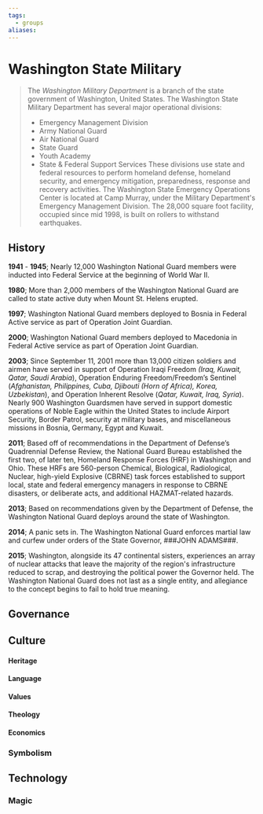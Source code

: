 ```yaml
---
tags:
  - groups
aliases:
---
```


# Washington State Military

> The *Washington Military Department* is a branch of the state government of Washington, United States.
> The Washington State Military Department has several major operational divisions:
> 	- Emergency Management Division
> 	- Army National Guard
> 	- Air National Guard
> 	- State Guard
> 	- Youth Academy
> 	- State & Federal Support Services
> These divisions use state and federal resources to perform homeland defense, homeland security, and emergency mitigation, preparedness, response and recovery activities.
> The Washington State Emergency Operations Center is located at Camp Murray, under the Military Department's Emergency Management Division. The 28,000 square foot facility, occupied since mid 1998, is built on rollers to withstand earthquakes.

## History
**1941** - **1945**; Nearly 12,000 Washington National Guard members were inducted into Federal Service at the beginning of World War II.

**1980**; More than 2,000 members of the Washington National Guard are called to state active duty when Mount St. Helens erupted.

**1997**; Washington National Guard members deployed to Bosnia in Federal Active service as part of Operation Joint Guardian.

**2000**; Washington National Guard members deployed to Macedonia in Federal Active service as part of Operation Joint Guardian.

**2003**; Since September 11, 2001 more than 13,000 citizen soldiers and airmen have served in support of Operation Iraqi Freedom *(Iraq, Kuwait, Qatar, Saudi Arabia*), Operation Enduring Freedom/Freedom’s Sentinel (*Afghanistan, Philippines, Cuba, Djibouti (Horn of Africa), Korea, Uzbekistan*), and Operation Inherent Resolve (*Qatar, Kuwait, Iraq, Syria*). Nearly 900 Washington Guardsmen have served in support domestic operations of Noble Eagle within the United States to include Airport Security, Border Patrol, security at military bases, and miscellaneous missions in Bosnia, Germany, Egypt and Kuwait.

**2011**; Based off of recommendations in the Department of Defense’s Quadrennial Defense Review, the National Guard Bureau established the first two, of later ten, Homeland Response Forces (HRF) in Washington and Ohio. These HRFs are 560-person Chemical, Biological, Radiological, Nuclear, high-yield Explosive (CBRNE) task forces established to support local, state and federal emergency managers in response to CBRNE disasters, or deliberate acts, and additional HAZMAT-related hazards.

**2013**; Based on recommendations given by the Department of Defense, the Washington National Guard deploys around the state of Washington. 

**2014**; A panic sets in. The Washington National Guard enforces martial law and curfew under orders of the State Governor, ###JOHN ADAMS###.

**2015**; Washington, alongside its 47 continental sisters, experiences an array of nuclear attacks that leave the majority of the region's infrastructure reduced to scrap, and destroying the political power the Governor held. The Washington National Guard does not last as a single entity, and allegiance to the concept begins to fail to hold true meaning.

## Governance
## Culture
#### Heritage
#### Language
#### Values
#### Theology
#### Economics
### Symbolism
## Technology
### Magic
